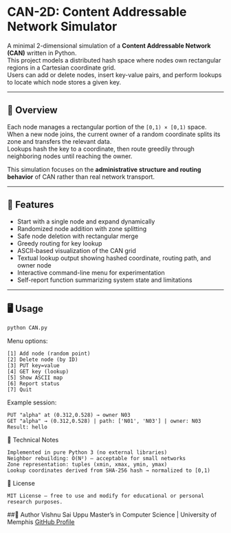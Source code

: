 # CAN-2D: Content Addressable Network Simulator

A minimal 2-dimensional simulation of a **Content Addressable Network (CAN)** written in Python.  
This project models a distributed hash space where nodes own rectangular regions in a Cartesian coordinate grid.  
Users can add or delete nodes, insert key-value pairs, and perform lookups to locate which node stores a given key.

---

## 🧩 Overview

Each node manages a rectangular portion of the `[0,1) × [0,1)` space.  
When a new node joins, the current owner of a random coordinate splits its zone and transfers the relevant data.  
Lookups hash the key to a coordinate, then route greedily through neighboring nodes until reaching the owner.

This simulation focuses on the **administrative structure and routing behavior** of CAN rather than real network transport.

---

## 🚀 Features

- Start with a single node and expand dynamically  
- Randomized node addition with zone splitting  
- Safe node deletion with rectangular merge  
- Greedy routing for key lookup  
- ASCII-based visualization of the CAN grid  
- Textual lookup output showing hashed coordinate, routing path, and owner node  
- Interactive command-line menu for experimentation  
- Self-report function summarizing system state and limitations  

---

## 🖥️ Usage

```bash
python CAN.py
```

Menu options:
```
[1] Add node (random point)
[2] Delete node (by ID)
[3] PUT key=value
[4] GET key (lookup)
[5] Show ASCII map
[6] Report status
[7] Quit
```
Example session:
```
PUT "alpha" at (0.312,0.528) → owner N03
GET "alpha" → (0.312,0.528) | path: ['N01', 'N03'] | owner: N03
Result: hello
```

🧠 Technical Notes
```
Implemented in pure Python 3 (no external libraries)
Neighbor rebuilding: O(N²) — acceptable for small networks
Zone representation: tuples (xmin, xmax, ymin, ymax)
Lookup coordinates derived from SHA-256 hash → normalized to [0,1)
```

🪪 License
```
MIT License — free to use and modify for educational or personal research purposes.
```

##👤 Author
Vishnu Sai Uppu
Master’s in Computer Science | University of Memphis
[GitHub Profile](https://github.com/VishnuSaiU)
